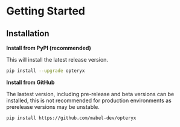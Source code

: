 # Getting Started

## Installation

**Install from PyPI (recommended)**

This will install the latest release version.

~~~bash
pip install --upgrade opteryx
~~~

**Install from GitHub**

The lastest version, including pre-release and beta versions can be installed, this is not recommended for production environments as prerelease versions may be unstable.

~~~bash
pip install https://github.com/mabel-dev/opteryx
~~~
